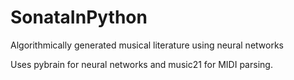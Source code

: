 # SonataInPython
Algorithmically generated musical literature using neural networks

Uses pybrain for neural networks and music21 for MIDI parsing.
